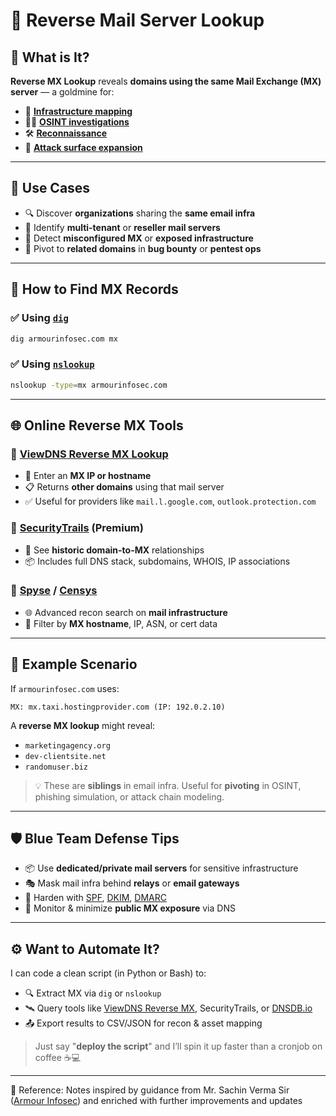 
# 📮 Reverse Mail Server Lookup

## 🧠 What is It?

**Reverse MX Lookup** reveals **domains using the same Mail Exchange (MX) server** — a goldmine for:

* 📡 [**Infrastructure mapping**](https://attack.mitre.org/tactics/TA0043/)
* 🕵️‍♂️ [**OSINT investigations**](https://osintframework.com/)
* 🛠️ [**Reconnaissance**](https://en.wikipedia.org/wiki/Footprinting_%28computer_security%29)
* 🎯 [**Attack surface expansion**](https://owasp.org/www-community/Attack_Surface_Analysis)

---

## 🎯 Use Cases

* 🔍 Discover **organizations** sharing the **same email infra**
* 🧾 Identify **multi-tenant** or **reseller mail servers**
* 🚨 Detect **misconfigured MX** or **exposed infrastructure**
* 🎯 Pivot to **related domains** in **bug bounty** or **pentest ops**

---

## 🔧 How to Find MX Records

### ✅ Using [`dig`](https://linux.die.net/man/1/dig)

```bash
dig armourinfosec.com mx
```

### ✅ Using [`nslookup`](https://learn.microsoft.com/en-us/windows-server/administration/windows-commands/nslookup)

```bash
nslookup -type=mx armourinfosec.com
```

---

## 🌐 Online Reverse MX Tools

### 🔹 [ViewDNS Reverse MX Lookup](https://viewdns.info/reversemx/)

* 🔁 Enter an **MX IP or hostname**
* 📋 Returns **other domains** using that mail server
* ✅ Useful for providers like `mail.l.google.com`, `outlook.protection.com`

### 🔹 [SecurityTrails](https://securitytrails.com/) (Premium)

* 🔎 See **historic domain-to-MX** relationships
* 📦 Includes full DNS stack, subdomains, WHOIS, IP associations

### 🔹 [Spyse](https://spyse.com/) / [Censys](https://search.censys.io/)

* 🌐 Advanced recon search on **mail infrastructure**
* 🔬 Filter by **MX hostname**, IP, ASN, or cert data

---

## 🧪 Example Scenario

If `armourinfosec.com` uses:

```
MX: mx.taxi.hostingprovider.com (IP: 192.0.2.10)
```

A **reverse MX lookup** might reveal:

* `marketingagency.org`
* `dev-clientsite.net`
* `randomuser.biz`

> 💡 These are **siblings** in email infra. Useful for **pivoting** in OSINT, phishing simulation, or attack chain modeling.

---

## 🛡️ Blue Team Defense Tips

* 📦 Use **dedicated/private mail servers** for sensitive infrastructure
* 🎭 Mask mail infra behind **relays** or **email gateways**
* 🔐 Harden with [SPF](https://dmarcian.com/spf-survey/), [DKIM](https://www.socketlabs.com/blog/what-is-dkim/), [DMARC](https://dmarc.org/)
* 🧹 Monitor & minimize **public MX exposure** via DNS

---

## ⚙️ Want to Automate It?

I can code a clean script (in Python or Bash) to:

* 🔍 Extract MX via `dig` or `nslookup`
* 🛰️ Query tools like [ViewDNS Reverse MX](https://viewdns.info/reversemx/), SecurityTrails, or [DNSDB.io](https://www.farsightsecurity.com/solutions/dnsdb/)
* 📤 Export results to CSV/JSON for recon & asset mapping

> Just say "**deploy the script**" and I’ll spin it up faster than a cronjob on coffee ☕💻

---


📖 Reference: Notes inspired by guidance from Mr. Sachin Verma Sir ([Armour Infosec](https://www.armourinfosec.com/)) and enriched with further improvements and updates
